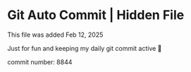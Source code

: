 # Git Auto Commit | Hidden File

This file was added Feb 12, 2025

Just for fun and keeping my daily git commit active 🤪

commit number: 8844
